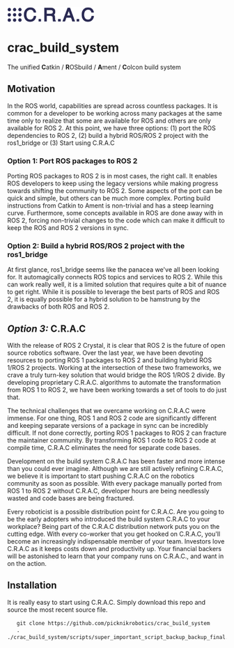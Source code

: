 <img src="https://github.com/PickNikRobotics/crac_build_system/blob/master/assets/CRAC_blue.png" alt="C.R.A.C Logo" width="200"/>


# crac_build_system
The unified **C**atkin / **R**OSbuild / **A**ment / **C**olcon build system

## Motivation
In the ROS world, capabilities are spread across countless packages. It is common for a developer to be working across many packages at the same time only to realize that some are available for ROS and others are only available for ROS 2. At this point, we have three options: (1) port the ROS dependencies to ROS 2, (2) build a hybrid ROS/ROS 2 project with the ros1_bridge or (3) Start using C.R.A.C

### Option 1: Port ROS packages to ROS 2
Porting ROS packages to ROS 2 is in most cases, the right call. It enables ROS developers to keep using the legacy versions while making progress towards shifting the community to ROS 2. Some aspects of the port can be quick and simple, but others can be much more complex. Porting  build instructions from Catkin to Ament is non-trivial and has a steep learning curve. Furthermore, some concepts available in ROS are done away with in ROS 2, forcing non-trivial changes to the code which can make it difficult to keep the ROS and ROS 2 versions in sync.

### Option 2: Build a hybrid ROS/ROS 2 project with the ros1_bridge
At first glance, ros1_bridge seems like the panacea we've all been looking for. It automagically connects ROS topics and services to ROS 2. While this can work really well, it is a limited solution that requires quite a bit of nuance to get right. While it is possible to leverage the best parts of ROS and ROS 2, it is equally possible for a hybrid solution to be hamstrung by the drawbacks of both ROS and ROS 2.

## *Option 3:* C.R.A.C

With the release of ROS 2 Crystal, it is clear that ROS 2 is the future of open source robotics software. Over the last year, we have been devoting resources to porting ROS 1 packages to ROS 2 and building hybrid ROS 1/ROS 2 projects. Working at the intersection of these two frameworks, we crave a truly turn-key solution that would bridge the ROS 1/ROS 2 divide. By developing proprietary C.R.A.C. algorithms to automate the transformation from ROS 1 to ROS 2, we have been working towards a set of tools to do just that.

The technical challenges that we overcame working on C.R.A.C were immense. For one thing, ROS 1 and ROS 2 code are significantly different and keeping separate versions of a package in sync can be incredibly difficult. If not done correctly, porting ROS 1 packages to ROS 2 can fracture the maintainer community. By transforming ROS 1 code to ROS 2 code at compile time, C.R.A.C eliminates the need for separate code bases.

Development on the build system C.R.A.C has been faster and more intense than you could ever imagine. Although we are still actively refining C.R.A.C, we believe it is important to start pushing C.R.A.C on the robotics community as soon as possible. With every package manually ported from ROS 1 to ROS 2 without C.R.A.C, developer hours are being needlessly wasted and code bases are being fractured.

Every roboticist is a possible distribution point for C.R.A.C. Are you going to be the early adopters who introduced the build system C.R.A.C to your workplace? Being part of the C.R.A.C distribution network puts you on the cutting edge. With every co-worker that you get hooked on C.R.A.C, you'll become an increasingly indispensable member of your team. Investors love C.R.A.C as it keeps costs down and productivity up. Your financial backers will be astonished to learn that your company runs on C.R.A.C., and want in on the action.


## Installation

It is really easy to start using C.R.A.C. Simply download this repo and source the most recent source file.

       git clone https://github.com/picknikrobotics/crac_build_system
       . ./crac_build_system/scripts/super_important_script_backup_backup_final.sh
